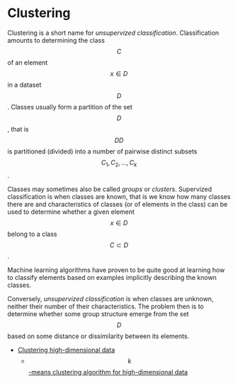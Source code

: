 # Clustering

Clustering is a short name for *unsupervized classification*. Classification amounts to determining the class $$C$$ of an element $$x \in D$$ in a dataset $$D$$. Classes usually form a partition of the set $$D$$, that is $$DD$$ is partitioned (divided) into a number of pairwise distinct subsets $$C_1, C_2, \ldots, C_k$$.

Classes may sometimes also be called *groups* or *clusters*. Supervized classification is when classes are known, that is we know how many classes there are and characteristics of classes (or of elements in the class) can be used to determine whether a given element $$x \in D$$ belong to a class $$C \subset D$$.

Machine learning algorithms have proven to be quite good at learning how to classify elements based on examples implicitly describing the known classes.

Conversely, *unsupervized classification* is when classes are unknown, neither their number of their characteristics. The problem then is to determine whether some group structure emerge from the set $$D$$ based on some distance or dissimilarity between its elements.

- [Clustering high-dimensional data](./High_dimensional_data/)
  - $$k$$[-means clustering algorithm for high-dimensional data](./High_dimensional_data/kmeans.md)